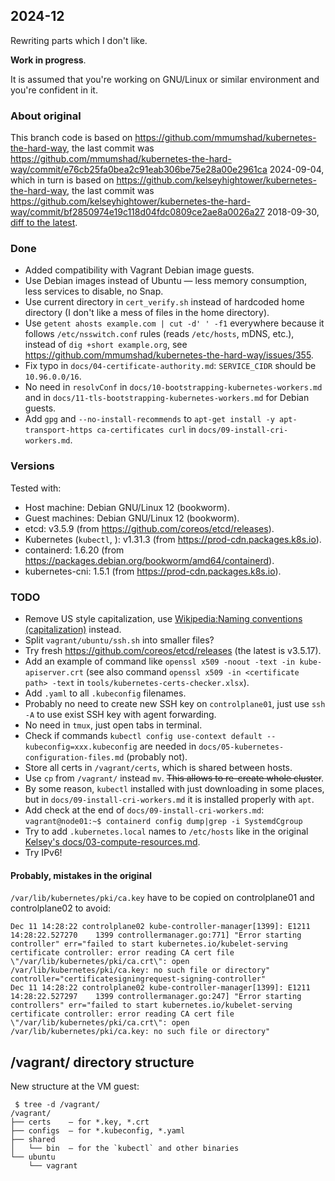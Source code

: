 ## 2024-12

Rewriting parts which I don't like.

**Work in progress**.

It is assumed that you're working on GNU/Linux or similar environment and you're confident in it.

### About original

This branch code is based on https://github.com/mmumshad/kubernetes-the-hard-way, the last commit was https://github.com/mmumshad/kubernetes-the-hard-way/commit/e76cb25fa0bea2c91eab306be75e28a00e2961ca <time>2024-09-04</time>,
which in turn is based on https://github.com/kelseyhightower/kubernetes-the-hard-way, the last commit was https://github.com/kelseyhightower/kubernetes-the-hard-way/commit/bf2850974e19c118d04fdc0809ce2ae8a0026a27 <time>2018-09-30</time>, [diff to the latest](https://github.com/kelseyhightower/kubernetes-the-hard-way/compare/bf2850974e19c118d04fdc0809ce2ae8a0026a27..master).

### Done

+ Added compatibility with Vagrant Debian image guests.
+ Use Debian images instead of Ubuntu — less memory consumption, less services to disable, no Snap.
+ Use current directory in `cert_verify.sh` instead of hardcoded home directory (I don't like a mess of files in the home directory).
+ Use `getent ahosts example.com | cut -d' ' -f1` everywhere because it follows `/etc/nsswitch.conf` rules (reads `/etc/hosts`, mDNS, etc.), instead of `dig +short example.org`, see https://github.com/mmumshad/kubernetes-the-hard-way/issues/355.
+ Fix typo in `docs/04-certificate-authority.md`: `SERVICE_CIDR` should be `10.96.0.0/16`.
+ No need in `resolvConf` in `docs/10-bootstrapping-kubernetes-workers.md` and in `docs/11-tls-bootstrapping-kubernetes-workers.md` for Debian guests.
+ Add `gpg` and `--no-install-recommends` to `apt-get install -y apt-transport-https ca-certificates curl` in `docs/09-install-cri-workers.md`.

### Versions

Tested with:
* Host machine: Debian GNU/Linux 12 (bookworm).
* Guest machines: Debian GNU/Linux 12 (bookworm).
* etcd: v3.5.9 (from https://github.com/coreos/etcd/releases).
* Kubernetes (`kubectl`, ): v1.31.3 (from https://prod-cdn.packages.k8s.io).
* containerd: 1.6.20 (from https://packages.debian.org/bookworm/amd64/containerd).
* kubernetes-cni: 1.5.1 (from https://prod-cdn.packages.k8s.io).

### TODO

* Remove US style capitalization, use [Wikipedia:Naming conventions (capitalization)](https://en.wikipedia.org/wiki/Wikipedia:Naming_conventions_(capitalization)) instead.
* Split `vagrant/ubuntu/ssh.sh` into smaller files?
* Try fresh https://github.com/coreos/etcd/releases (the latest is v3.5.17).
* Add an example of command like `openssl x509 -noout -text -in kube-apiserver.crt` (see also command `openssl x509 -in <certificate path> -text` in `tools/kubernetes-certs-checker.xlsx`).
* Add `.yaml` to all `.kubeconfig` filenames.
* Probably no need to create new SSH key on `controlplane01`, just use `ssh -A` to use exist SSH key with agent forwarding.
* No need in `tmux`, just open tabs in terminal.
* Check if commands `kubectl config use-context default --kubeconfig=xxx.kubeconfig` are needed in `docs/05-kubernetes-configuration-files.md` (probably not).
* Store all certs in `/vagrant/certs`, which is shared between hosts.
* Use `cp` from `/vagrant/` instead `mv`. <del>This allows to re-create whole cluster</del>.
* By some reason, `kubectl` installed with just downloading in some places, but in `docs/09-install-cri-workers.md` it is installed properly with `apt`.
* Add check at the end of `docs/09-install-cri-workers.md`: `vagrant@node01:~$ containerd config dump|grep -i SystemdCgroup`
* Try to add `.kubernetes.local` names to `/etc/hosts` like in the original [Kelsey's docs/03-compute-resources.md](https://github.com/kelseyhightower/kubernetes-the-hard-way/blob/master/docs/03-compute-resources.md).
* Try IPv6!

#### Probably, mistakes in the original

`/var/lib/kubernetes/pki/ca.key` have to be copied on controlplane01 and controlplane02 to avoid:

```text
Dec 11 14:28:22 controlplane02 kube-controller-manager[1399]: E1211 14:28:22.527270    1399 controllermanager.go:771] "Error starting controller" err="failed to start kubernetes.io/kubelet-serving certificate controller: error reading CA cert file \"/var/lib/kubernetes/pki/ca.crt\": open /var/lib/kubernetes/pki/ca.key: no such file or directory" controller="certificatesigningrequest-signing-controller"
Dec 11 14:28:22 controlplane02 kube-controller-manager[1399]: E1211 14:28:22.527297    1399 controllermanager.go:247] "Error starting controllers" err="failed to start kubernetes.io/kubelet-serving certificate controller: error reading CA cert file \"/var/lib/kubernetes/pki/ca.crt\": open /var/lib/kubernetes/pki/ca.key: no such file or directory"
```

## /vagrant/ directory structure

New structure at the VM guest:

```console
 $ tree -d /vagrant/
/vagrant/
├── certs    — for *.key, *.crt
├── configs  — for *.kubeconfig, *.yaml
├── shared
│   └── bin  — for the `kubectl` and other binaries
└── ubuntu
    └── vagrant
```
